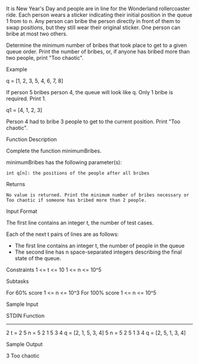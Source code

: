 It is New Year's Day and people are in line for the Wonderland rollercoaster 
ride. Each person wears a sticker indicating their initial position in the 
queue 1 from to n. Any person can bribe the person directly in front of 
them to swap positions, but they still wear their original sticker. One 
person can bribe at most two others.

Determine the minimum number of bribes that took place to get to a given 
queue order. Print the number of bribes, or, if anyone has bribed more than 
two people, print "Too chaotic".

Example

q = [1, 2, 3, 5, 4, 6, 7, 8]

If person 5 bribes person 4, the queue will look like q. Only 1 bribe is required. 
Print 1.

q1 = [4, 1, 2, 3]

Person 4 had to bribe 3 people to get to the current position. Print "Too chaotic".

Function Description

Complete the function minimumBribes.

minimumBribes has the following parameter(s):

    int q[n]: the positions of the people after all bribes

Returns

    No value is returned. Print the minimum number of bribes necessary or Too chaotic if someone has bribed more than 2 people.

Input Format

The first line contains an integer t, the number of test cases.

Each of the next t pairs of lines are as follows:
- The first line contains an integer t, the number of people in the queue
- The second line has n space-separated integers describing the final state of the queue.

Constraints
1 <= t <= 10
1 <= n <= 10^5

Subtasks

For 60% score 1 <= n <= 10^3
For 100% score 1 <= n <= 10^5

Sample Input

STDIN       Function
-----       --------
2           t = 2
5           n = 5
2 1 5 3 4   q = [2, 1, 5, 3, 4]
5           n = 5
2 5 1 3 4   q = [2, 5, 1, 3, 4]

Sample Output

3
Too chaotic